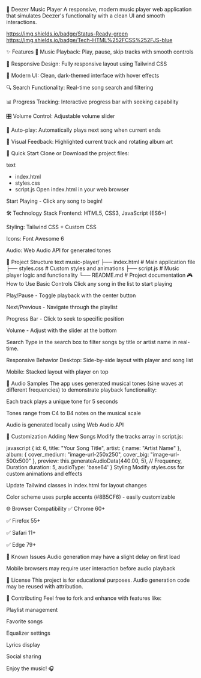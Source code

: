 🎵 Deezer Music Player
A responsive, modern music player web application that simulates Deezer's functionality with a clean UI and smooth interactions.

https://img.shields.io/badge/Status-Ready-green
https://img.shields.io/badge/Tech-HTML%252FCSS%252FJS-blue

✨ Features
🎵 Music Playback: Play, pause, skip tracks with smooth controls

📱 Responsive Design: Fully responsive layout using Tailwind CSS

🎨 Modern UI: Clean, dark-themed interface with hover effects

🔍 Search Functionality: Real-time song search and filtering

📊 Progress Tracking: Interactive progress bar with seeking capability

🎛️ Volume Control: Adjustable volume slider

🔄 Auto-play: Automatically plays next song when current ends

🎯 Visual Feedback: Highlighted current track and rotating album art

🚀 Quick Start
Clone or Download the project files:

text
- index.html
- styles.css  
- script.js
Open index.html in your web browser

Start Playing - Click any song to begin!

🛠️ Technology Stack
Frontend: HTML5, CSS3, JavaScript (ES6+)

Styling: Tailwind CSS + Custom CSS

Icons: Font Awesome 6

Audio: Web Audio API for generated tones

📁 Project Structure
text
music-player/
├── index.html          # Main application file
├── styles.css          # Custom styles and animations
├── script.js           # Music player logic and functionality
└── README.md          # Project documentation
🎮 How to Use
Basic Controls
Click any song in the list to start playing

Play/Pause - Toggle playback with the center button

Next/Previous - Navigate through the playlist

Progress Bar - Click to seek to specific position

Volume - Adjust with the slider at the bottom

Search
Type in the search box to filter songs by title or artist name in real-time.

Responsive Behavior
Desktop: Side-by-side layout with player and song list

Mobile: Stacked layout with player on top

🎵 Audio Samples
The app uses generated musical tones (sine waves at different frequencies) to demonstrate playback functionality:

Each track plays a unique tone for 5 seconds

Tones range from C4 to B4 notes on the musical scale

Audio is generated locally using Web Audio API

🔧 Customization
Adding New Songs
Modify the tracks array in script.js:

javascript
{
    id: 6,
    title: "Your Song Title",
    artist: { name: "Artist Name" },
    album: { 
        cover_medium: "image-url-250x250",
        cover_big: "image-url-500x500"
    },
    preview: this.generateAudioData(440.00, 5), // Frequency, Duration
    duration: 5,
    audioType: 'base64'
}
Styling
Modify styles.css for custom animations and effects

Update Tailwind classes in index.html for layout changes

Color scheme uses purple accents (#8B5CF6) - easily customizable

🌐 Browser Compatibility
✅ Chrome 60+

✅ Firefox 55+

✅ Safari 11+

✅ Edge 79+

🐛 Known Issues
Audio generation may have a slight delay on first load

Mobile browsers may require user interaction before audio playback

📄 License
This project is for educational purposes. Audio generation code may be reused with attribution.

🤝 Contributing
Feel free to fork and enhance with features like:

Playlist management

Favorite songs

Equalizer settings

Lyrics display

Social sharing

Enjoy the music! 🎧